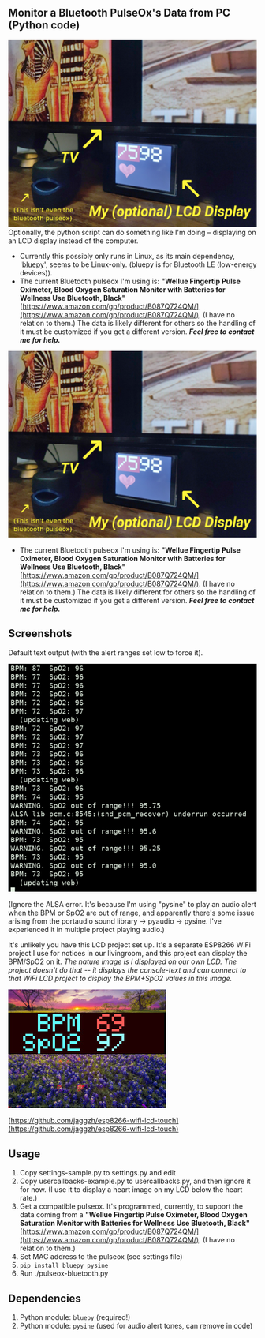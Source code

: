 ## Monitor a Bluetooth PulseOx's Data from PC (Python code)

![Photo of LCD display (optional)](img/photo-of-lcd.png)
Optionally, the python script can do something like I'm doing &ndash;
displaying on an LCD display instead of the computer.

* Currently this possibly only runs in Linux, as its main
dependency, '[bluepy](https://github.com/IanHarvey/bluepy)', seems to be Linux-only.
(bluepy is for Bluetooth LE (low-energy devices)).
* The current Bluetooth pulseox I'm using is: **"Wellue Fingertip Pulse Oximeter, Blood Oxygen Saturation Monitor with Batteries for Wellness Use Bluetooth, Black"** [https://www.amazon.com/gp/product/B087Q724QM/](https://www.amazon.com/gp/product/B087Q724QM/).  (I have no relation to them.)  The data is likely different for others so the handling of it must be customized if you get a different version.  ***Feel free to contact me for help.***

![Photo of LCD display (optional)](img/photo-of-lcd.png)

* The current Bluetooth pulseox I'm using is: **"Wellue Fingertip Pulse Oximeter, Blood Oxygen Saturation Monitor with Batteries for Wellness Use Bluetooth, Black"** [https://www.amazon.com/gp/product/B087Q724QM/](https://www.amazon.com/gp/product/B087Q724QM/).  (I have no relation to them.)  The data is likely different for others so the handling of it must be customized if you get a different version.  ***Feel free to contact me for help.***


## Screenshots

Default text output (with the alert ranges set low to force it).

![Text console display](img/text-output.png)

(Ignore the ALSA error. It's because I'm using "pysine" to play
an audio alert when the BPM or SpO2 are out of range, and
apparently there's some issue arising from the portaudio
sound library -> pyaudio -> pysine. I've experienced
it in multiple project playing audio.)

It's unlikely you have this LCD project set up. It's a separate
ESP8266 WiFi project I use for notices in our livingroom, and
this project can display the BPM/SpO2 on it. *The nature image
is I displayed on our own LCD. The project doesn't do that --
it displays the console-text and can connect to that WiFi
LCD project to display the BPM+SpO2 values in this image.*

![External (extra) LCD Display, if Available)](img/lcd-display.jpg)

[https://github.com/jaggzh/esp8266-wifi-lcd-touch](https://github.com/jaggzh/esp8266-wifi-lcd-touch)

## Usage

1. Copy settings-sample.py to settings.py and edit
1. Copy usercallbacks-example.py to usercallbacks.py, and then ignore it for now. (I use it to display a heart image on my LCD below the heart rate.)
1. Get a compatible pulseox. It's programmed, currently, to support the data coming from a **"Wellue Fingertip Pulse Oximeter, Blood Oxygen Saturation Monitor with Batteries for Wellness Use Bluetooth, Black"** [https://www.amazon.com/gp/product/B087Q724QM/](https://www.amazon.com/gp/product/B087Q724QM/).  (I have no relation to them.)
1. Set MAC address to the pulseox (see settings file)
1. `pip install bluepy pysine`
1. Run ./pulseox-bluetooth.py

## Dependencies

1. Python module: `bluepy` (required!)
1. Python module: `pysine` (used for audio alert tones, can remove in code)
